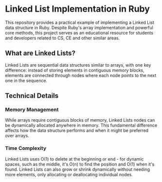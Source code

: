 # Linked List Implementation in Ruby
This repository provides a practical example of implementing a Linked List data structure in Ruby. Despite Ruby's array implementation and powerful core methods, this project serves as an educational resource for students and developers related to CS, CE and other similar areas.

## What are Linked Lists?
Linked Lists are sequential data structures similar to arrays, with one key difference: instead of storing elements in contiguous memory blocks, elements are connected through nodes where each node points to the next one in the sequence.

## Technical Details

### Memory Management
While arrays require contiguous blocks of memory, Linked Lists nodes can be dynamically allocated anywhere in memory. This fundamental difference affects how the data structure performs and when it might be preferred over arrays.

### Time Complexity
Linked Lists uses O(1) to delete at the beginning or end - for dynamic spaces, such as the middle, it's O(n) to find the position and O(1) when it's found.
Linked Lists can also grow or shrink dynamically without needing more elements, only allocating or deallocating individual nodes.
